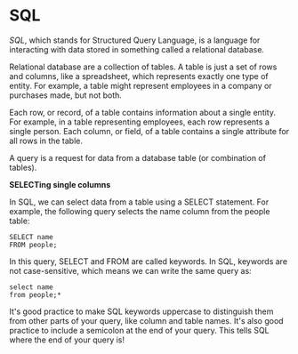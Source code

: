 
# SQL

*SQL*, which stands for Structured Query Language, is a language for interacting with data stored in something called a relational database.

Relational database are a collection of tables. A table is just a set of rows and columns, like a spreadsheet, which represents exactly one type of entity. For example, a table might represent employees in a company or purchases made, but not both.

Each row, or record, of a table contains information about a single entity. For example, in a table representing employees, each row represents a single person. Each column, or field, of a table contains a single attribute for all rows in the table.

A query is a request for data from a database table (or combination of tables). 

**SELECTing single columns**

In SQL, we can select data from a table using a SELECT statement. For example, the following query selects the name column from the people table:

    SELECT name
    FROM people;

In this query, SELECT and FROM are called keywords. In SQL, keywords are not case-sensitive, which means we can write the same query as:

    select name
    from people;*

It's good practice to make SQL keywords uppercase to distinguish them from other parts of your query, like column and table names.
It's also good practice to include a semicolon at the end of your query. This tells SQL where the end of your query is!
